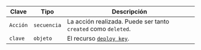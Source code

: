 | Clave    | Tipo        | Descripción                                                        |
| -------- | ----------- | ------------------------------------------------------------------ |
| `Acción` | `secuencia` | La acción realizada. Puede ser tanto `created` como `deleted`.     |
| `clave`  | `objeto`    | El recurso [`deploy key`](/rest/reference/repos#get-a-deploy-key). |
